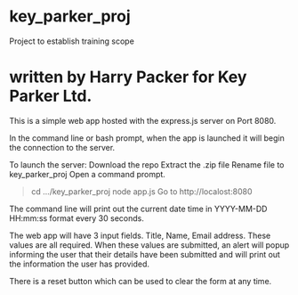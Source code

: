 # key_parker_proj
Project to establish training scope
# written by Harry Packer for Key Parker Ltd.

This is a simple web app hosted with the express.js server on Port 8080.

In the command line or bash prompt, when the app is launched it will begin the connection to the server.

To launch the server: Download the repo
Extract the .zip file
Rename file to key_parker_proj
Open a command prompt.
>cd .../key_parker_proj
>node app.js
Go to http://localost:8080

The command line will print out the current date time in YYYY-MM-DD HH:mm:ss format every 30 seconds.

The web app will have 3 input fields. Title, Name, Email address.
These values are all required.
When these values are submitted, an alert will popup informing the user that their details have been submitted and will print out 
the information the user has provided.

There is a reset button which can be used to clear the form at any time.
